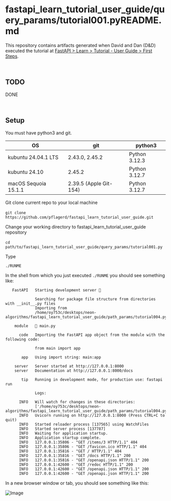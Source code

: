# fastapi_learn_tutorial_user_guide/query_params/tutorial001.pyREADME.md

This repository contains artifacts generated when David and Dan (D&D) executed the tutorial at [FastAPI > Learn > Tutorial - User Guide > First Steps](https://fastapi.tiangolo.com/tutorial/first-steps/).

<br>

## TODO
   DONE

<br>

## Setup
You must have python3 and git.

| OS | git | python3 |
| -------- | -------- | -------- |
| kubuntu 24.04.1 LTS   | 2.43.0, 2.45.2   | Python 3.12.3   |
| kubuntu 24.10   | 2.45.2   | Python 3.12.7   |
| macOS Sequoia 15.1.1   | 2.39.5 (Apple Git-154)   | Python 3.12.7   |

Git clone current repo to your local machine

​	`git clone https://github.com/pflagerd/fastapi_learn_tutorial_user_guide.git`

Change your working directory to fastapi_learn_tutorial_user_guide repository

​	`cd path/to/fastapi_learn_tutorial_user_guide/query_params/tutorial001.py`

Type

 ```commandline
./RUNME
```

In the shell from which you just executed `./RUNME` you should see something like:
```
   FastAPI   Starting development server 🚀

             Searching for package file structure from directories with __init__.py files
             Importing from
             /home/oy753c/desktops/neon-algorithms/fastapi_learn_tutorial_user_guide/path_params/tutorial004.py

    module   🐍 main.py

      code   Importing the FastAPI app object from the module with the following code:

             from main import app

       app   Using import string: main:app

    server   Server started at http://127.0.0.1:8000
    server   Documentation at http://127.0.0.1:8000/docs

       tip   Running in development mode, for production use: fastapi run

             Logs:

      INFO   Will watch for changes in these directories:
             ['/home/oy753c/desktops/neon-algorithms/fastapi_learn_tutorial_user_guide/path_params/tutorial004.py']
      INFO   Uvicorn running on http://127.0.0.1:8000 (Press CTRL+C to quit)
      INFO   Started reloader process [137565] using WatchFiles
      INFO   Started server process [137787]
      INFO   Waiting for application startup.
      INFO   Application startup complete.
      INFO   127.0.0.1:35806 - "GET /items/3 HTTP/1.1" 404
      INFO   127.0.0.1:35806 - "GET /favicon.ico HTTP/1.1" 404
      INFO   127.0.0.1:35816 - "GET / HTTP/1.1" 404
      INFO   127.0.0.1:35816 - "GET /docs HTTP/1.1" 200
      INFO   127.0.0.1:35816 - "GET /openapi.json HTTP/1.1" 200
      INFO   127.0.0.1:42600 - "GET /redoc HTTP/1.1" 200
      INFO   127.0.0.1:42600 - "GET /openapi.json HTTP/1.1" 200
      INFO   127.0.0.1:42600 - "GET /openapi.json HTTP/1.1" 200
```

In a new browser window or tab, you should see something like this:

![Image](https://github.com/user-attachments/assets/24e4f39a-13ba-4e21-b738-b3db2cc9c834)
